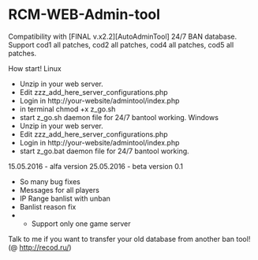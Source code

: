 # RCM-WEB-Admin-tool

Compatibility with [FINAL v.x2.2][AutoAdminTool] 24/7 BAN database.
Support cod1 all patches, cod2 all patches, cod4 all patches, cod5 all patches.

How start!
Linux
* Unzip in your web server.
* Edit zzz_add_here_server_configurations.php
* Login in http://your-website/admintool/index.php
* in terminal chmod +x z_go.sh
* start z_go.sh daemon file for 24/7 bantool working.
Windows
* Unzip in your web server.
* Edit zzz_add_here_server_configurations.php
* Login in http://your-website/admintool/index.php
* start z_go.bat daemon file for 24/7 bantool working.

15.05.2016 - alfa version
25.05.2016 - beta version 0.1
* So many bug fixes
* Messages for all players
* IP Range banlist with unban
* Banlist reason fix
* - Support only one game server

Talk to me if you want to transfer your old database from another ban tool! (@ http://recod.ru/)

